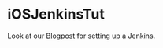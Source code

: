# iOSJenkinsTut

Look at our [Blogpost](https://xamoom.com/en/2016/04/setup-a-local-jenkins-for-your-ios-project/) for setting up a Jenkins.

